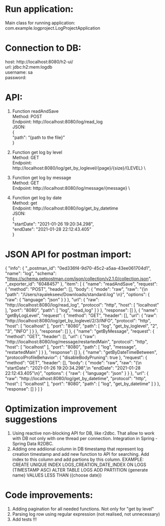 # Run application:
Main class for running application:
com.example.logproject.LogProjectApplication

# Connection to DB:
host: http://localhost:8080/h2-ui/ \
url: jdbc:h2:mem:logdb \
username: sa \
password:

# API:
1. Function readAndSave \
Method: POST \
Endpoint: http://localhost:8080/log/read_log \
JSON: \
{ \
"path": “{path to the file}” \
}

2. Function get log by level \
Method: GET \
Endpoint: http://localhost:8080/log/get_by_loglevel/{page}/{size}/{LEVEL} \

3. Function get log by message \
Method: GET \
Endpoint: http://localhost:8080/log/message/{message} \

4. Function get log by date \
Method: get \
Endpoint: http://localhost:8080/log/get_by_datetime \
JSON: \
{ \
"startDate": "2021-01-26 19:20:34.298", \
"endDate": "2021-01-28 22:12:43.405" \
}

# JSON API for postman import:
{
"info": {
"_postman_id": "0ed336f4-9d70-45c2-a5aa-43ee061704d1",
"name": "log",
"schema": "https://schema.getpostman.com/json/collection/v2.1.0/collection.json",
"_exporter_id": "6048457"
},
"item": [
{
"name": "readAndSave",
"request": {
"method": "POST",
"header": [],
"body": {
"mode": "raw",
"raw": "{\n    \"path\": \"/Users/rayalekseev/Downloads/standard.log\" \n}",
"options": {
"raw": {
"language": "json"
}
}
},
"url": {
"raw": "http://localhost:8080/log/read_log",
"protocol": "http",
"host": [
"localhost"
],
"port": "8080",
"path": [
"log",
"read_log"
]
}
},
"response": []
},
{
"name": "getByLogLevel",
"request": {
"method": "GET",
"header": [],
"url": {
"raw": "http://localhost:8080/log/get_by_loglevel/2/3/INFO",
"protocol": "http",
"host": [
"localhost"
],
"port": "8080",
"path": [
"log",
"get_by_loglevel",
"2",
"3",
"INFO"
]
}
},
"response": []
},
{
"name": "getByMessage",
"request": {
"method": "GET",
"header": [],
"url": {
"raw": "http://localhost:8080/log/message/restartedMain",
"protocol": "http",
"host": [
"localhost"
],
"port": "8080",
"path": [
"log",
"message",
"restartedMain"
]
}
},
"response": []
},
{
"name": "getByDateTimeBetween",
"protocolProfileBehavior": {
"disableBodyPruning": true
},
"request": {
"method": "GET",
"header": [],
"body": {
"mode": "raw",
"raw": "{\n    \"startDate\": \"2021-01-26 19:20:34.298\",\n    \"endDate\": \"2021-01-28 22:12:43.405\"\n}",
"options": {
"raw": {
"language": "json"
}
}
},
"url": {
"raw": "http://localhost:8080/log/get_by_datetime",
"protocol": "http",
"host": [
"localhost"
],
"port": "8080",
"path": [
"log",
"get_by_datetime"
]
}
},
"response": []
}
]
}

# Optimization improvement suggestions  
1. Using reactive non-blocking API for DB, like r2dbc.
That allow to work with DB not only with one thread per connection.
Integration in Spring - Spring Data R2DBC.
2. Adding one addiional column in DB timestamp that represent log creation timestamp and add new function to API for searching. 
Add index to this column and add partions by this column. EXAMPLE: \
CREATE UNIQUE INDEX LOGS_CREATION_DATE_INDEX ON LOGS (TIMESTAMP ASC)
ALTER TABLE LOGS ADD PARTITION {generate name} VALUES LESS THAN ({choose date})

# Code improvements:
1. Adding pagination for all needed functions. Not only for "get by level"
2. Parsing log row using regular expression (not realised, not unnecessary)
3. Add tests !!!
